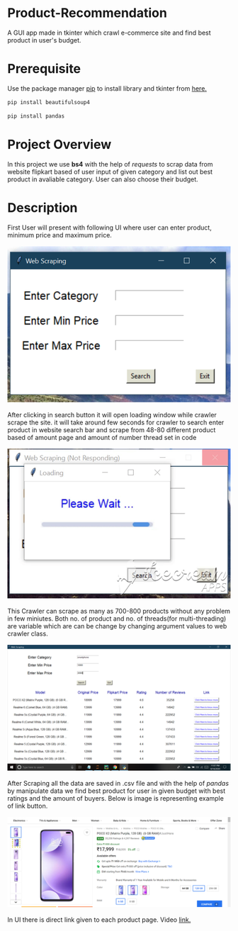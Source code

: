 # Product-Recommendation
A GUI app made in tkinter which crawl e-commerce site and find best product in user's budget.
# Prerequisite
Use the package manager [pip](https://pip.pypa.io/en/stable/) to install  library
and tkinter from [here.](https://docs.python.org/3/library/tkinter.html)
```bash
pip install beautifulsoup4
```
```bash
pip install pandas
```
# Project Overview
  In this project we use **bs4** with the help of _requests_ to scrap data from website flipkart based of user input of given category
  and list out best product in avaliable category. User can also choose their budget.
  
 # Description
  First User will present with following UI where user can enter product, minimum price and maximum price.
  <br/><br/>![](images/image0.png)<br/><br/>
  After clicking in search button it will open loading window while crawler scrape the site. it will take around few seconds for
  crawler to search enter product in website search bar and scrape from 48-80 different product based of amount page and amount of number thread set in code 
  <br/><br/>![](images/loadingGIF.gif)<br/><br/>
  This Crawler can scrape as many as 700-800 products without any problem in few miniutes. Both no. of product and no. of threads(for multi-threading) are variable which are can be change by changing argument values to web crawler class.
  <br/><br/>![](images/image2.png)<br/><br/>
  After Scraping all the data are saved in .csv file and with the help of _pandas_ by manipulate data we find best product for user in given budget with best ratings and the amount of buyers.
  Below is image is representing example of link button.
  <br/><br/>![](images/image3.png)<br/><br/>
  In UI there is direct link given to each product page.
Video [link.](https://drive.google.com/open?id=1oTGFIzBrQmikYk3uWWMc6aH7C4kf5ihB)
